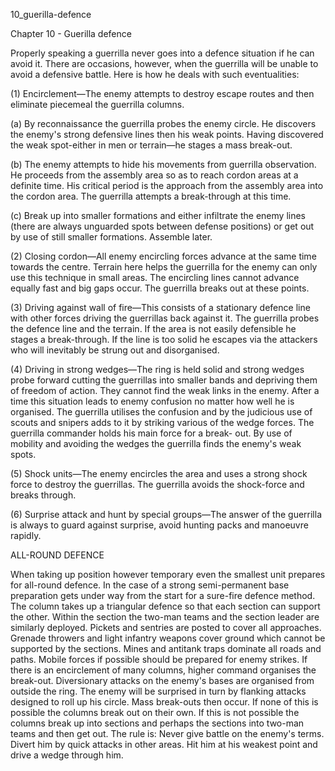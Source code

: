 10_guerilla-defence

Chapter 10 - Guerilla defence

Properly speaking a guerrilla never goes into a defence situation if he can avoid it. There are occasions, however, when the guerrilla will be unable to avoid a defensive battle.
Here is how he deals with such eventualities:

(1) Encirclement—The enemy attempts to destroy escape routes and then eliminate piecemeal the guerrilla columns.

(a) By reconnaissance the guerrilla probes the enemy circle. He discovers the enemy's strong defensive lines then his weak points. Having discovered the weak spot-either in men or terrain—he stages a mass break-out.

(b) The enemy attempts to hide his movements from guerrilla observation. He proceeds from the assembly area so as to reach cordon areas at a definite time. His critical period is the approach from the assembly area into the cordon area. The guerrilla attempts a break-through at this time.

(c) Break up into smaller formations and either infiltrate the enemy lines (there are always unguarded spots between defense positions) or get out by use of still smaller formations. Assemble later.

(2) Closing cordon—All enemy encircling forces advance at the same time towards the centre. Terrain here helps the guerrilla for the enemy can only use this technique in small areas. The encircling lines cannot advance equally fast and big gaps occur. The guerrilla breaks out at these points.

(3) Driving against wall of fire—This consists of a stationary defence line with other forces driving the guerrillas back against it. The guerrilla probes the defence line and the terrain. If the area is not easily defensible he stages a break-through. If the line is too solid he escapes via the attackers who will inevitably be strung out and disorganised.

(4) Driving in strong wedges—The ring is held solid and strong wedges probe forward cutting the guerrillas into smaller bands and depriving them of freedom of action. They cannot find the weak links in the enemy.
After a time this situation leads to enemy confusion no matter how well he is organised. The guerrilla utilises the confusion and by the judicious use of scouts and snipers adds to it by striking various of the wedge forces. The guerrilla commander holds his main force for a break- out. By use of mobility and avoiding the wedges the guerrilla finds the enemy's weak spots.

(5) Shock units—The enemy encircles the area and uses a strong shock force to destroy the guerrillas.
The guerrilla avoids the shock-force and breaks through.

(6) Surprise attack and hunt by special groups—The answer of the guerrilla is always to guard against surprise, avoid hunting packs and manoeuvre rapidly.

ALL-ROUND DEFENCE

When taking up position however temporary even the smallest unit prepares for all-round defence.
In the case of a strong semi-permanent base preparation gets under way from the start for a sure-fire defence method.
The column takes up a triangular defence so that each section can support the other.
Within the section the two-man teams and the section leader are similarly deployed. Pickets and sentries are posted to cover all approaches. Grenade throwers and light
infantry weapons cover ground which cannot be supported by the sections. Mines and antitank traps dominate all roads and paths. Mobile forces if possible should be prepared for enemy strikes.
If there is an encirclement of many columns, higher command organises the break-out. Diversionary attacks on the enemy's bases are organised from outside the ring. The enemy will be surprised in turn by flanking attacks designed to roll up his circle. Mass break-outs then occur.
If none of this is possible the columns break out on their own. If this is not possible the columns break up into sections and perhaps the sections into two-man teams and then get out.
The rule is: Never give battle on the enemy's terms. Divert him by quick attacks in other areas. Hit him at his weakest point and drive a wedge through him.